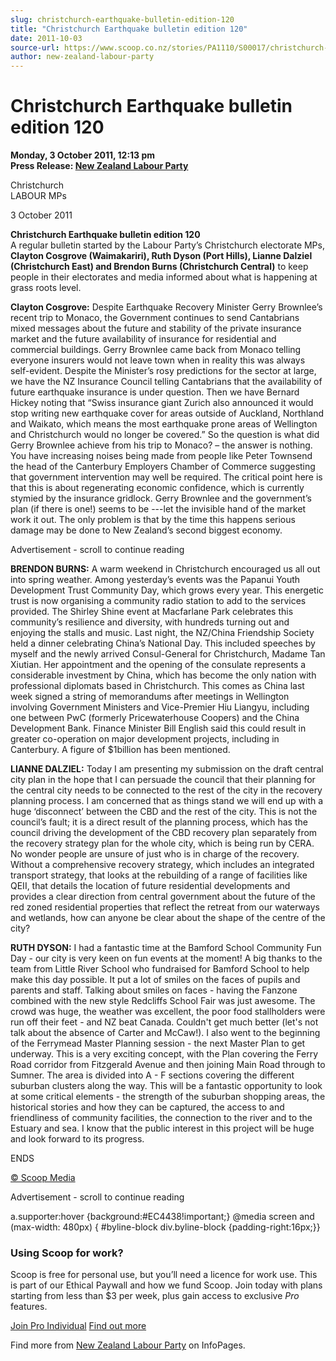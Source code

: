 ```yaml
---
slug: christchurch-earthquake-bulletin-edition-120
title: "Christchurch Earthquake bulletin edition 120"
date: 2011-10-03
source-url: https://www.scoop.co.nz/stories/PA1110/S00017/christchurch-earthquake-bulletin-edition-120.htm
author: new-zealand-labour-party
---
```

Christchurch Earthquake bulletin edition 120
============================================

**Monday, 3 October 2011, 12:13 pm**  
**Press Release: [New Zealand Labour Party](https://info.scoop.co.nz/New_Zealand_Labour_Party)**

Christchurch  
LABOUR MPs

3 October 2011

**Christchurch Earthquake bulletin edition 120**  
[](http://www.labour.org.nz/news/leadership-needed-to-rebuild-canterbury)A regular bulletin started by the Labour Party’s Christchurch electorate MPs, **Clayton Cosgrove (Waimakariri), Ruth Dyson (Port Hills), Lianne Dalziel (Christchurch East) and Brendon Burns (Christchurch Central)** to keep people in their electorates and media informed about what is happening at grass roots level.

**Clayton Cosgrove:** Despite Earthquake Recovery Minister Gerry Brownlee’s recent trip to Monaco, the Government continues to send Cantabrians mixed messages about the future and stability of the private insurance market and the future availability of insurance for residential and commercial buildings. Gerry Brownlee came back from Monaco telling everyone insurers would not leave town when in reality this was always self-evident. Despite the Minister’s rosy predictions for the sector at large, we have the NZ Insurance Council telling Cantabrians that the availability of future earthquake insurance is under question. Then we have Bernard Hickey noting that “Swiss insurance giant Zurich also announced it would stop writing new earthquake cover for areas outside of Auckland, Northland and Waikato, which means the most earthquake prone areas of Wellington and Christchurch would no longer be covered.” So the question is what did Gerry Brownlee achieve from his trip to Monaco? – the answer is nothing. You have increasing noises being made from people like Peter Townsend the head of the Canterbury Employers Chamber of Commerce suggesting that government intervention may well be required. The critical point here is that this is about regenerating economic confidence, which is currently stymied by the insurance gridlock. Gerry Brownlee and the government’s plan (if there is one!) seems to be ---let the invisible hand of the market work it out. The only problem is that by the time this happens serious damage may be done to New Zealand’s second biggest economy.

Advertisement - scroll to continue reading





**BRENDON BURNS:** A warm weekend in Christchurch encouraged us all out into spring weather. Among yesterday’s events was the Papanui Youth Development Trust Community Day, which grows every year. This energetic trust is now organising a community radio station to add to the services provided. The Shirley Shine event at Macfarlane Park celebrates this community’s resilience and diversity, with hundreds turning out and enjoying the stalls and music. Last night, the NZ/China Friendship Society held a dinner celebrating China’s National Day. This included speeches by myself and the newly arrived Consul-General for Christchurch, Madame Tan Xiutian. Her appointment and the opening of the consulate represents a considerable investment by China, which has become the only nation with professional diplomats based in Christchurch. This comes as China last week signed a string of memorandums after meetings in Wellington involving Government Ministers and Vice-Premier Hiu Liangyu, including one between PwC (formerly Pricewaterhouse Coopers) and the China Development Bank. Finance Minister Bill English said this could result in greater co-operation on major development projects, including in Canterbury. A figure of $1billion has been mentioned.

**LIANNE DALZIEL:** Today I am presenting my submission on the draft central city plan in the hope that I can persuade the council that their planning for the central city needs to be connected to the rest of the city in the recovery planning process. I am concerned that as things stand we will end up with a huge ‘disconnect’ between the CBD and the rest of the city. This is not the council’s fault; it is a direct result of the planning process, which has the council driving the development of the CBD recovery plan separately from the recovery strategy plan for the whole city, which is being run by CERA. No wonder people are unsure of just who is in charge of the recovery. Without a comprehensive recovery strategy, which includes an integrated transport strategy, that looks at the rebuilding of a range of facilities like QEII, that details the location of future residential developments and provides a clear direction from central government about the future of the red zoned residential properties that reflect the retreat from our waterways and wetlands, how can anyone be clear about the shape of the centre of the city?

**RUTH DYSON:** I had a fantastic time at the Bamford School Community Fun Day - our city is very keen on fun events at the moment! A big thanks to the team from Little River School who fundraised for Bamford School to help make this day possible. It put a lot of smiles on the faces of pupils and parents and staff. Talking about smiles on faces - having the Fanzone combined with the new style Redcliffs School Fair was just awesome. The crowd was huge, the weather was excellent, the poor food stallholders were run off their feet - and NZ beat Canada. Couldn't get much better (let's not talk about the absence of Carter and McCaw!). I also went to the beginning of the Ferrymead Master Planning session - the next Master Plan to get underway. This is a very exciting concept, with the Plan covering the Ferry Road corridor from Fitzgerald Avenue and then joining Main Road through to Sumner. The area is divided into A - F sections covering the different suburban clusters along the way. This will be a fantastic opportunity to look at some critical elements - the strength of the suburban shopping areas, the historical stories and how they can be captured, the access to and friendliness of community facilities, the connection to the river and to the Estuary and sea. I know that the public interest in this project will be huge and look forward to its progress.

ENDS  

[© Scoop Media](http://www.scoop.co.nz/about/terms.html)  

Advertisement - scroll to continue reading



a.supporter:hover {background:#EC4438!important;} @media screen and (max-width: 480px) { #byline-block div.byline-block {padding-right:16px;}}

### Using Scoop for work?

Scoop is free for personal use, but you’ll need a licence for work use. This is part of our Ethical Paywall and how we fund Scoop. Join today with plans starting from less than $3 per week, plus gain access to exclusive _Pro_ features.  
  
[Join Pro Individual](https://pro.scoop.co.nz/Individual/?from=ProIn24) [Find out more](https://pro.scoop.co.nz/using-scoop-for-work/?from=ProIn24)

Find more from [New Zealand Labour Party](https://info.scoop.co.nz/New_Zealand_Labour_Party) on InfoPages.